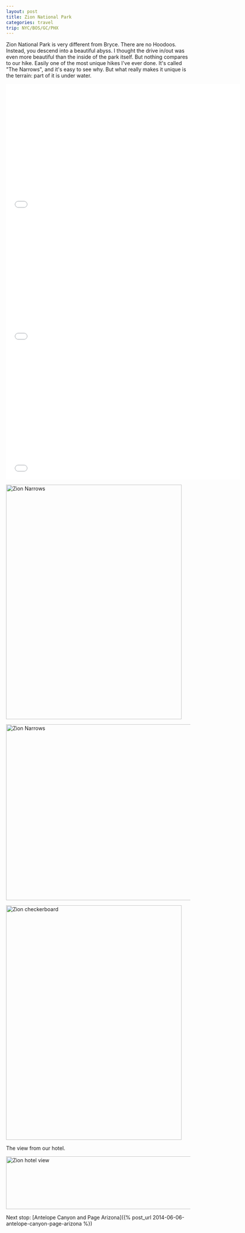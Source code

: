 ```yaml
---
layout: post
title: Zion National Park
categories: travel
trip: NYC/BOS/GC/PHX
---
```


Zion National Park is very different from Bryce.
There are no Hoodoos.
Instead, you descend into a beautiful abyss.
I thought the drive in/out was even more beautiful than the inside of the park itself.
But nothing compares to our hike.
Easily one of the most unique hikes I've ever done.
It's called "The Narrows", and it's easy to see why.
But what really makes it unique is the terrain: part of it is under water.

<iframe width="640" height="360" src="//www.youtube.com/embed/c5zDOltbWZY?rel=0" frameborder="0" allowfullscreen></iframe>

<iframe width="640" height="360" src="//www.youtube.com/embed/Ni61syReJtk?rel=0" frameborder="0" allowfullscreen></iframe>

<iframe width="640" height="360" src="//www.youtube.com/embed/aDBopJYBeGc?rel=0" frameborder="0" allowfullscreen></iframe>

<a href="https://www.flickr.com/photos/ordinaryzelig/14949817715" title="Zion Narrows by jared ning, on Flickr"><img src="https://farm4.staticflickr.com/3875/14949817715_70b2d6e585_z.jpg" width="480" height="640" alt="Zion Narrows"></a>

<a href="https://www.flickr.com/photos/ordinaryzelig/14926820206" title="Zion Narrows by jared ning, on Flickr"><img src="https://farm4.staticflickr.com/3896/14926820206_0981c921b5_z.jpg" width="640" height="480" alt="Zion Narrows"></a>

<a href="https://www.flickr.com/photos/ordinaryzelig/14949812675" title="Zion checkerboard by jared ning, on Flickr"><img src="https://farm4.staticflickr.com/3847/14949812675_44891e1c73_z.jpg" width="480" height="640" alt="Zion checkerboard"></a>

The view from our hotel.

<a href="https://www.flickr.com/photos/ordinaryzelig/14926831416" title="Zion hotel view by jared ning, on Flickr"><img src="https://farm6.staticflickr.com/5558/14926831416_747da83889_z.jpg" width="640" height="144" alt="Zion hotel view"></a>

Next stop: [Antelope Canyon and Page Arizona]({% post_url 2014-06-06-antelope-canyon-page-arizona %})
